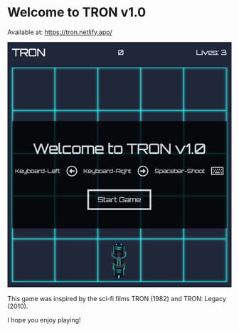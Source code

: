 # Welcome to TRON v1.0

Available at: https://tron.netlify.app/

<p align="center"><img src="./images/poster.png"></p>

This game was inspired by the sci-fi films TRON (1982) and TRON: Legacy (2010).

I hope you enjoy playing!